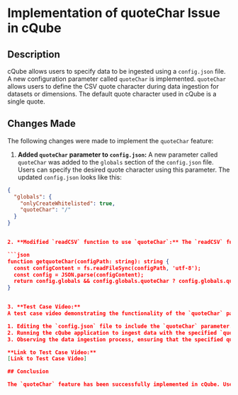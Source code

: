 # Implementation of quoteChar Issue in cQube

## Description

cQube allows users to specify data to be ingested using a `config.json` file. A new configuration parameter called `quoteChar` is implemented. `quoteChar` allows users to define the CSV quote character during data ingestion for datasets or dimensions. The default quote character used in cQube is a single quote.

## Changes Made

The following changes were made to implement the `quoteChar` feature:

1. **Added `quoteChar` parameter to `config.json`:** A new parameter called `quoteChar` was added to the `globals` section of the `config.json` file. Users can specify the desired quote character using this parameter. The updated `config.json` looks like this:

```json
{
  "globals": {
    "onlyCreateWhitelisted": true,
    "quoteChar": "/"
  }
}


2. **Modified `readCSV` function to use `quoteChar`:** The `readCSV` function was modified to read the `quoteChar` value from the `config.json` file and use it in the CSV parsing process. The `getquoteChar` function was created to extract the `quoteChar` value from the `config.json` file. The `readCSV` function now uses the obtained `quoteChar` value during CSV parsing. The modified `readCSV` function looks like this:

```json
function getquoteChar(configPath: string): string {
  const configContent = fs.readFileSync(configPath, 'utf-8');
  const config = JSON.parse(configContent);
  return config.globals && config.globals.quoteChar ? config.globals.quoteChar : "'";
}


3. **Test Case Video:**
A test case video demonstrating the functionality of the `quoteChar` parameter in cQube has been created. The video showcases the following steps:

1. Editing the `config.json` file to include the `quoteChar` parameter.
2. Running the cQube application to ingest data with the specified `quoteChar`.
3. Observing the data ingestion process, ensuring that the specified quote character is used during CSV parsing.

**Link to Test Case Video:**
[Link to Test Case Video]

## Conclusion

The `quoteChar` feature has been successfully implemented in cQube. Users can now specify the desired quote character during data ingestion. This will help to ensure that CSV data is parsed correctly, even if it contains quote characters.


